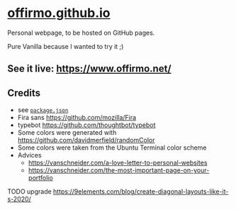 # [offirmo.github.io](https://offirmo.github.io)

Personal webpage, to be hosted on GitHub pages.

Pure Vanilla because I wanted to try it ;)

## See it live: https://www.offirmo.net/

## Credits
- see [`package.json`](https://github.com/Offirmo/offirmo.github.io/blob/master/package.json)
- Fira sans https://github.com/mozilla/Fira
- typebot https://github.com/thoughtbot/typebot
- Some colors were generated with https://github.com/davidmerfield/randomColor
- Some colors were taken from the Ubuntu Terminal color scheme
- Advices
  - https://vanschneider.com/a-love-letter-to-personal-websites
  - https://vanschneider.com/the-most-important-page-on-your-portfolio


TODO upgrade https://9elements.com/blog/create-diagonal-layouts-like-it-s-2020/
